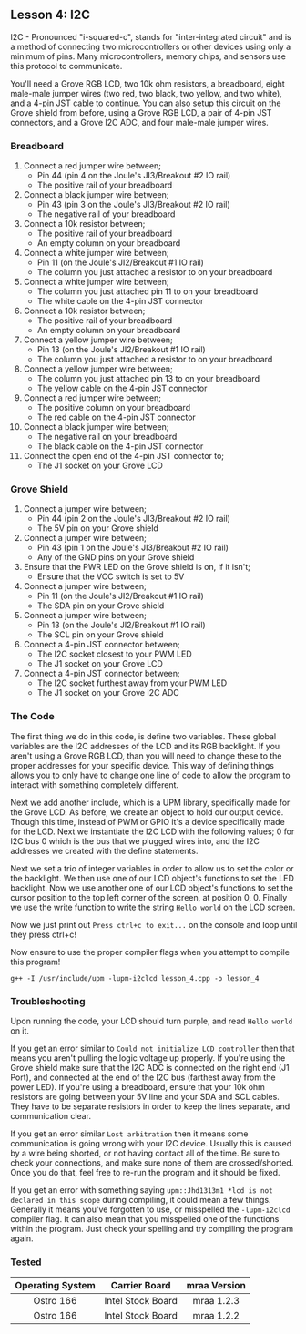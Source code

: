 ## Lesson 4: I2C

I2C - Pronounced "i-squared-c", stands for "inter-integrated circuit" and is a method of connecting two microcontrollers or other devices using only a minimum of pins. Many microcontrollers, memory chips, and sensors use this protocol to communicate.

You'll need a Grove RGB LCD, two 10k ohm resistors, a breadboard, eight male-male jumper wires (two red, two black, two yellow, and two white), and a 4-pin JST cable to continue. You can also setup this circuit on the Grove shield from before, using a Grove RGB LCD, a pair of 4-pin JST connectors, and a Grove I2C ADC, and four male-male jumper wires.

### Breadboard

1. Connect a red jumper wire between;
	* Pin 44 (pin 4 on the Joule's JI3/Breakout #2 IO rail)
	* The positive rail of your breadboard
2. Connect a black jumper wire between;
	* Pin 43 (pin 3 on the Joule's JI3/Breakout #2 IO rail)
	* The negative rail of your breadboard
3. Connect a 10k resistor between;
	* The positive rail of your breadboard
	* An empty column on your breadboard
4. Connect a white jumper wire between;
	* Pin 11 (on the Joule's JI2/Breakout #1 IO rail)
	* The column you just attached a resistor to on your breadboard
5. Connect a white jumper wire between;
	* The column you just attached pin 11 to on your breadboard
	* The white cable on the 4-pin JST connector
6. Connect a 10k resistor between;
	* The positive rail of your breadboard
	* An empty column on your breadboard
7. Connect a yellow jumper wire between;
	* Pin 13 (on the Joule's JI2/Breakout #1 IO rail)
	* The column you just attached a resistor to on your breadboard
8. Connect a yellow jumper wire between;
	* The column you just attached pin 13 to on your breadboard
	* The yellow cable on the 4-pin JST connector
9. Connect a red jumper wire between;
	* The positive column on your breadboard
	* The red cable on the 4-pin JST connector
10. Connect a black jumper wire between;
	* The negative rail on your breadboard
	* The black cable on the 4-pin JST connector
11. Connect the open end of the 4-pin JST connector to;
	* The J1 socket on your Grove LCD
	

### Grove Shield

1. Connect a jumper wire between;
	* Pin 44 (pin 2 on the Joule's JI3/Breakout #2 IO rail)
	* The 5V pin on your Grove shield
2. Connect a jumper wire between;
	* Pin 43 (pin 1 on the Joule's JI3/Breakout #2 IO rail)
	* Any of the GND pins on your Grove shield
3. Ensure that the PWR LED on the Grove shield is on, if it isn't;
	* Ensure that the VCC switch is set to 5V
4. Connect a jumper wire between;
	* Pin 11 (on the Joule's JI2/Breakout #1 IO rail)
	* The SDA pin on your Grove shield
5. Connect a jumper wire between;
	* Pin 13 (on the Joule's JI2/Breakout #1 IO rail)
	* The SCL pin on your Grove shield
6. Connect a 4-pin JST connector between;
	* The I2C socket closest to your PWM LED
	* The J1 socket on your Grove LCD
7. Connect a 4-pin JST connector between;
	* The I2C socket furthest away from your PWM LED
	* The J1 socket on your Grove I2C ADC

### The Code

The first thing we do in this code, is define two variables. These global variables are the I2C addresses of the LCD and its RGB backlight. If you aren't using a Grove RGB LCD, than you will need to change these to the proper addresses for your specific device. This way of defining things allows you to only have to change one line of code to allow the program to interact with something completely different.

Next we add another include, which is a UPM library, specifically made for the Grove LCD. As before, we create an object to hold our output device. Though this time, instead of PWM or GPIO it's a device specifically made for the LCD. Next we instantiate the I2C LCD with the following values; 0 for I2C bus 0 which is the bus that we plugged wires into, and the I2C addresses we created with the define statements.

Next we set a trio of integer variables in order to allow us to set the color or the backlight. We then use one of our LCD object's functions to set the LED backlight. Now we use another one of our LCD object's functions to set the cursor position to the top left corner of the screen, at position 0, 0. Finally we use the write function to write the string `Hello world` on the LCD screen.

Now we just print out `Press ctrl+c to exit...` on the console and loop until they press ctrl+c!

Now ensure to use the proper compiler flags when you attempt to compile this program!

`g++ -I /usr/include/upm -lupm-i2clcd lesson_4.cpp -o lesson_4`

### Troubleshooting

Upon running the code, your LCD should turn purple, and read `Hello world` on it. 

If you get an error similar to `Could not initialize LCD controller` then that means you aren't pulling the logic voltage up properly. If you're using the Grove shield make sure that the I2C ADC is connected on the right end (J1 Port), and connected at the end of the I2C bus (farthest away from the power LED). If you're using a breadboard, ensure that your 10k ohm resistors are going between your 5V line and your SDA and SCL cables. They have to be separate resistors in order to keep the lines separate, and communication clear.

If you get an error similar `Lost arbitration` then it means some communication is going wrong with your I2C device. Usually this is caused by a wire being shorted, or not having contact all of the time. Be sure to check your connections, and make sure none of them are crossed/shorted. Once you do that, feel free to re-run the program and it should be fixed. 

If you get an error with something saying `upm::Jhd1313m1 *lcd is not declared in this scope` during compiling, it could mean a few things. Generally it means you've forgotten to use, or misspelled the `-lupm-i2clcd` compiler flag. It can also mean that you misspelled one of the functions within the program. Just check your spelling and try compiling the program again.

### Tested
|	Operating System	|	Carrier Board	|	mraa Version	|
|:---------------------:|:-----------------:|:-----------------:|
|	Ostro 166			|Intel Stock Board	|	mraa 1.2.3		|
|	Ostro 166 			|Intel Stock Board	|	mraa 1.2.2		|
